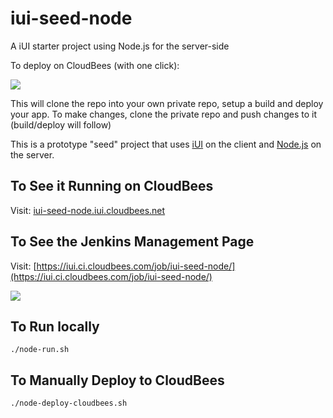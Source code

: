 iui-seed-node
=============

A iUI starter project using Node.js for the server-side

To deploy on CloudBees (with one click):

<a href="https://grandcentral.cloudbees.com/?CB_clickstart=https://raw.github.com/iui/iui-seed-node/master/clickstart.json"><img src="https://d3ko533tu1ozfq.cloudfront.net/clickstart/deployInstantly.png"/></a>

This will clone the repo into your own private repo, setup a build and deploy your app. To make changes, clone the private repo and push changes to it (build/deploy will follow)

This is a prototype "seed" project that uses [iUI](http://www.iui-js.org) on the client and [Node.js](http://nodejs.org) on the server.

To See it Running on CloudBees
------------------------------

Visit: [iui-seed-node.iui.cloudbees.net](http://iui-seed-node.iui.cloudbees.net/)

To See the Jenkins Management Page
----------------------------------

Visit: [https://iui.ci.cloudbees.com/job/iui-seed-node/](https://iui.ci.cloudbees.com/job/iui-seed-node/)

<img src="https://raw.github.com/iui/iui-seed-node/master/iui-seed-screenshot.png"/>

To Run locally
--------------

    ./node-run.sh
    
To Manually Deploy to CloudBees
----------------------

    ./node-deploy-cloudbees.sh
